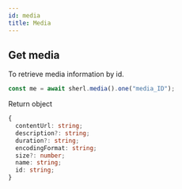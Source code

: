 ```yaml
---
id: media
title: Media
---
```


## Get media

To retrieve media information by id.

```ts
const me = await sherl.media().one("media_ID");
```

Return object

```ts
{
  contentUrl: string;
  description?: string;
  duration?: string;
  encodingFormat: string;
  size?: number;
  name: string;
  id: string;
}
```
